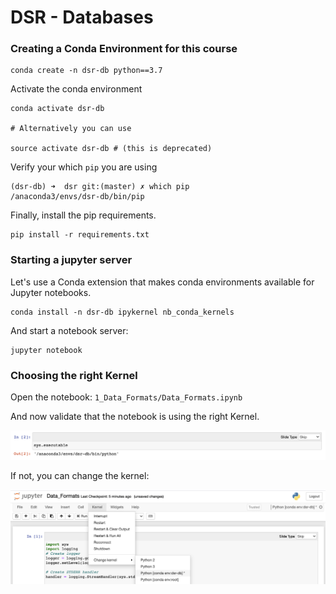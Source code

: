 # DSR - Databases

### Creating a Conda Environment for this course

```
conda create -n dsr-db python==3.7
```

Activate the conda environment

```
conda activate dsr-db

# Alternatively you can use 

source activate dsr-db # (this is deprecated)
```


Verify your which `pip` you are using

```
(dsr-db) ➜  dsr git:(master) ✗ which pip
/anaconda3/envs/dsr-db/bin/pip
```

Finally, install the pip requirements. 

```
pip install -r requirements.txt
```

### Starting a jupyter server

Let's use a Conda extension that makes conda environments available for Jupyter notebooks. 

```
conda install -n dsr-db ipykernel nb_conda_kernels
```

And start a notebook server:

```
jupyter notebook
```


### Choosing the right Kernel

Open the notebook: `1_Data_Formats/Data_Formats.ipynb`

And now validate that the notebook is using the right Kernel.  

![Check executable kernel](images/check_executable_kernel.png)

If not, you can change the kernel:

![Change Kernel](images/change_jupyter_kernel.png)
